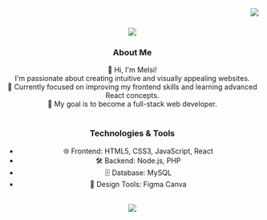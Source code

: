 <img align="right" src="https://visitor-badge.laobi.icu/badge?page_id=koxhajmelsi1.koxhajmelsi1" />
<h1 align="center">
    <img src="https://readme-typing-svg.herokuapp.com/?font=Righteous&size=35&center=true&vCenter=true&width=500&height=70&duration=4000&lines=Hi+There!+👋;+I'm+Melsi+Koxhaj!;" />
</h1>


<div align="center">
 
  <h3>About Me</h3>
👋 Hi, I'm Melsi! <br> 
I'm passionate about creating intuitive and visually appealing websites.<br>  
🌱 Currently focused on improving my frontend skills and learning advanced React concepts. <br> 
🎯 My goal is to become a full-stack web developer.


 </div>

 </br>

 <div align="center"> 
   <h3>Technologies & Tools</h3>
     
- 🌐 Frontend: HTML5, CSS3, JavaScript, React  <br> 
- 🛠️ Backend: Node.js, PHP  <br>
- 🗄️ Database: MySQL <br>
- 🎨 Design Tools: Figma Canva <br>
     



 </div>

 </br>

 <div align="center">
    <img src="https://skillicons.dev/icons?i=html,css,javascript,vscode,react,mysql,figma,typescript,nodejs,php,xampp" />
 </div>
